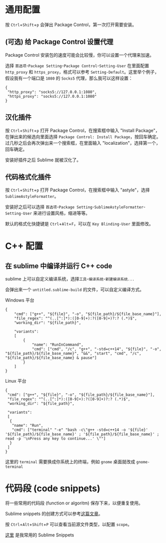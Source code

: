 # 通用配置

按 `Ctrl`+`Shift`+`p` 会弹出 Package Control，第一次打开需要安装。

## (可选) 给 Package Control 设置代理

Package Control 安装包的速度可能会比较慢，你可以设置一个代理来加速。

选择 `首选项`-`Package Setting`-`Package Control`-`Setting-User` 在里面配置 `http_proxy` 和 `https_proxy`，格式可以参考 `Setting-Default`。这里举个例子，假设我有一个端口是 `1080` 的 `Socks5` 代理，那么我可以这样设置：

```
{
 "http_proxy": "socks5://127.0.0.1:1080",
 "https_proxy": "socks5://127.0.0.1:1080"
}
```

## 汉化插件

按 `Ctrl`+`Shift`+`p` 打开 Package Control，在搜索框中输入 "Install Package"，在弹出来的候选向里面选择 `Package Control: Install Package`，按回车确定。过几秒之后会再次弹出来一个搜索框，在里面输入 "localization"，选择第一个，回车确定。

安装好插件之后 Sublime 就被汉化了。

## 代码格式化插件

按 `Ctrl`+`Shift`+`p` 打开 Package Control，在搜索框中输入 "astyle"，选择 `SublimeAstyleFormatter`。

安装好之后可以选择 `首选项`-`Package Setting`-`SublimeAstyleFormatter`-`Setting-User` 来进行设置风格，缩进等等。

默认的格式化快捷键是 `Ctrl`+`Alt`+`F`，可以在 `Key Blinding-User` 里面修改。

# C++ 配置

## 在 sublime 中编译并运行 C++ code

sublime 上可以自定义编译系统，选择`工具`-`编译系统`-`新建编译系统...`

会弹出来一个 `untitled.sublime-build` 的文件，可以自定义编译方式。

Windows 平台

```
{
	"cmd": ["g++", "${file}", "-o", "${file_path}/${file_base_name}"],
	"file_regex": "^(..[^:]*):([0-9]+):?([0-9]+)?:? (.*)$",
	"working_dir": "${file_path}",

	"variants":
	[
		{
			"name": "RunInCommand",
			"cmd": ["cmd", "/c", "g++", "-std=c++14", "${file}", "-o", "${file_path}/${file_base_name}", "&&", "start", "cmd", "/c", "${file_path}/${file_base_name} & pause"]
		}
	]
}
```

Linux 平台

```
{
 "cmd": ["g++", "${file}", "-o", "${file_path}/${file_base_name}"],
 "file_regex": "^(..[^:]*):([0-9]+):?([0-9]+)?:? (.*)$",
 "working_dir": "${file_path}",

 "variants":
 [
  {
   "name": "Run",
   "cmd": ["terminal" "-e" "bash -c\"g++ -std=c++14 -o '${file}' '${file_path}/${file_base_name}' ; '${file_path}/${file_base_name}' ; read -p '\nPress any key to continue...' \""]
  }
 ]
}
```

这里的 `terminal` 需要换成你系统上的终端，例如 `gnome` 桌面就改成 `gnome-terminal`

# 代码段 (code snippets)

将一些常用的代码段 (function or algoritm) 保存下来，以便重复使用。

Sublime snippets 的创建方式可以参考[这篇文章](https://www.freecodecamp.org/news/a-guide-to-preserving-your-wrists-with-sublime-text-snippets-7541662a53f2/)。

按 `Ctrl`+`Alt`+`Shift`+`P` 可以查看当前源文件类型，以配置 `scope`。

[这里](https://github.com/yeenzip/Sublime-Snippets) 是我常用的 Sublime Snippets